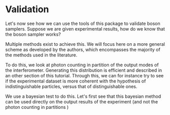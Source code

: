 # Validation

Let's now see how we can use the tools of this package to validate boson samplers. Suppose we are given experimental results, how do we know that the boson sampler works?

Multiple methods exist to achieve this. We will focus here on a more general scheme as developed by the authors, which encompasses the majority of the methods used in the literature.

To do this, we look at photon counting in partition of the output modes of the interferometer. Generating this distribution is efficient and described in an other section of this tutorial. Through this, we can for instance try to see if the experimental dataset is more coherent with the hypothesis of indistinguishable particles, versus that of distinguishable ones.

We use a bayesian test to do this. Let's first see that this bayesian method can be used directly on the output results of the experiment (and not the photon counting in partitions )
